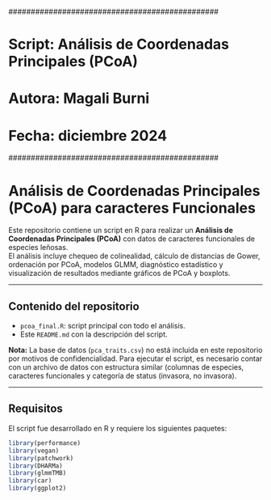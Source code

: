 ###############################################
# Script: Análisis de Coordenadas Principales (PCoA)
# Autora: Magali Burni
# Fecha: diciembre 2024
###############################################

# Análisis de Coordenadas Principales (PCoA) para caracteres Funcionales

Este repositorio contiene un script en R para realizar un **Análisis de Coordenadas Principales (PCoA)** con datos de caracteres funcionales de especies leñosas.  
El análisis incluye chequeo de colinealidad, cálculo de distancias de Gower, ordenación por PCoA, modelos GLMM, diagnóstico estadístico y visualización de resultados mediante gráficos de PCoA y boxplots.

---

## Contenido del repositorio

- `pcoa_final.R`: script principal con todo el análisis.  
- Este `README.md` con la descripción del script.  

**Nota:** La base de datos (`pca_traits.csv`) no está incluida en este repositorio por motivos de confidencialidad. Para ejecutar el script, es necesario contar con un archivo de datos con estructura similar (columnas de especies, caracteres funcionales y categoría de status (invasora, no invasora).

---

## Requisitos

El script fue desarrollado en R y requiere los siguientes paquetes:

```r
library(performance)
library(vegan)
library(patchwork)
library(DHARMa)
library(glmmTMB)
library(car)
library(ggplot2)

